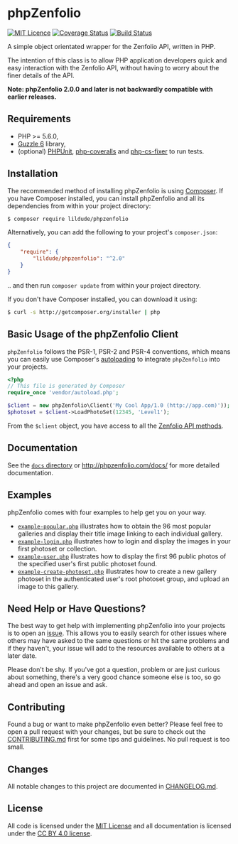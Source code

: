 # phpZenfolio

[![MIT Licence](https://img.shields.io/badge/license-MIT-blue.svg?maxAge=31622400)](https://opensource.org/licenses/MIT) [![Coverage Status](https://coveralls.io/repos/github/lildude/phpZenfolio/badge.svg?branch=master)](https://coveralls.io/github/lildude/phpZenfolio?branch=master) [![Build Status](https://travis-ci.org/lildude/phpZenfolio.svg)](https://travis-ci.org/lildude/phpZenfolio)

A simple object orientated wrapper for the Zenfolio API, written in PHP.

The intention of this class is to allow PHP application developers quick and easy interaction with the Zenfolio API, without having to worry about the finer details of the API.

**Note: phpZenfolio 2.0.0 and later is not backwardly compatible with earlier releases.**

## Requirements

* PHP >= 5.6.0,
* [Guzzle 6](https://github.com/guzzle/guzzle) library,
* (optional) [PHPUnit](https://phpunit.de/), [php-coveralls]() and [php-cs-fixer](http://cs.sensiolabs.org/) to run tests.

## Installation

The recommended method of installing phpZenfolio is using [Composer](http://getcomposer.org). If you have Composer installed, you can install phpZenfolio and all its dependencies from within your project directory:

```bash
$ composer require lildude/phpzenfolio
```

Alternatively, you can add the following to your project's `composer.json`:

```json
{
    "require": {
        "lildude/phpzenfolio": "^2.0"
    }
}
```

.. and then run `composer update` from within your project directory.

If you don't have Composer installed, you can download it using:

```bash
$ curl -s http://getcomposer.org/installer | php
```

## Basic Usage of the phpZenfolio Client

`phpZenfolio` follows the PSR-1, PSR-2 and PSR-4 conventions, which means you can easily use Composer's [autoloading](https://getcomposer.org/doc/01-basic-usage.md#autoloading) to integrate `phpZenfolio` into your projects.

```php
<?php
// This file is generated by Composer
require_once 'vendor/autoload.php';

$client = new phpZenfolio\Client('My Cool App/1.0 (http://app.com)'));
$photoset = $client->LoadPhotoSet(12345, 'Level1');
```

From the `$client` object, you have access to all the [Zenfolio API methods](http://www.zenfolio.com/zf/help/api/ref/methods).

## Documentation

See the [`docs` directory](docs/) or http://phpzenfolio.com/docs/ for more detailed documentation.

## Examples

phpZenfolio comes with four examples to help get you on your way.

* [`example-popular.php`](examples/example-popular.php) illustrates how to obtain the 96 most popular galleries and display their title image linking to each individual gallery.
* [`example-login.php`](examples/example-login.php) illustrates how to login and display the images in your first photoset or collection.
* [`example-user.php`](examples/example-user.php) illustrates how to display the first 96 public photos of the specified user's first public photoset found.
* [`example-create-photoset.php`](examples/example-create-photoset.php) illustrates how to create a new gallery photoset in the authenticated user's root photoset group, and upload an image to this gallery.

## Need Help or Have Questions?

The best way to get help with implementing phpZenfolio into your projects is to open an [issue](https://github.com/lildude/phpZenfolio/issues).  This allows you to easily search for other issues where others may have asked to the same questions or hit the same problems and if they haven't, your issue will add to the resources available to others at a later date.

Please don't be shy. If you've got a question, problem or are just curious about something, there's a very good chance someone else is too, so go ahead and open an issue and ask.

## Contributing

Found a bug or want to make phpZenfolio even better? Please feel free to open a pull request with your changes, but be sure to check out the [CONTRIBUTING.md](CONTRIBUTING.md) first for some tips and guidelines. No pull request is too small.

## Changes

All notable changes to this project are documented in [CHANGELOG.md](CHANGELOG.md).

## License

All code is licensed under the [MIT License](https://opensource.org/licenses/MIT) and all documentation is licensed under the [CC BY 4.0 license](https://creativecommons.org/licenses/by/4.0/).
